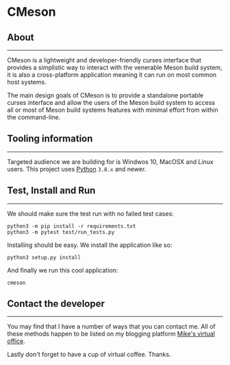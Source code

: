 # CMeson

## About

* * *

CMeson is a lightweight and developer-friendly curses interface that
provides a simplistic way to interact with the venerable Meson build
system, it is also a cross-platform application meaning it can run
on most common host systems.

The main design goals of CMeson is to provide a standalone portable
curses interface and allow the users of the Meson build system to
access all or most of Meson build systems features with minimal effort
from within the command-line.

## Tooling information

* * *

Targeted audience we are building for is Windwos 10, MacOSX and Linux
users. This project uses [Python](https://www.python.org/) `3.8.x` and newer.

## Test, Install and Run

* * *

We should make sure the test run with no failed test cases:

```console
python3 -m pip install -r requirements.txt
python3 -m pytest test/run_tests.py
```

Installing should be easy. We install the application like so:

```console
python3 setup.py install
```

And finally we run this cool application:

```console
cmeson
```

## Contact the developer

* * *

You may find that I have a number of ways that you can contact
me. All of these methods happen to be listed on my blogging platform
[Mike's virtual office](https://michaelbrockus.home.blog/contact/).

Lastly don't forget to have a cup of virtual coffee. Thanks.
